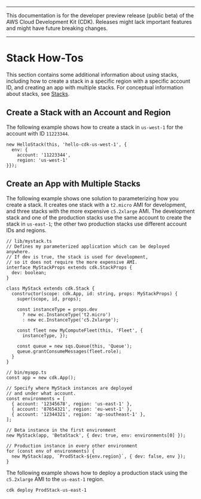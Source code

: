 --------

This documentation is for the developer preview release \(public beta\) of the AWS Cloud Development Kit \(CDK\)\. Releases might lack important features and might have future breaking changes\.

--------

# Stack How\-Tos<a name="stack_how_to"></a>

This section contains some additional information about using stacks, including how to create a stack in a specific region with a specific account ID, and creating an app with multiple stacks\. For conceptual information about stacks, see [Stacks](apps_and_stacks.md#stacks)\.

## Create a Stack with an Account and Region<a name="stack_how_to_create_stack_with_account_region"></a>

The following example shows how to create a stack in `us-west-1` for the account with ID `11223344`\.

```
new HelloStack(this, 'hello-cdk-us-west-1', {
  env: {
    account: '11223344',
    region: 'us-west-1'
}});
```

## Create an App with Multiple Stacks<a name="stack_how_to_create_multiple_stacks"></a>

The following example shows one solution to parameterizing how you create a stack\. It creates one stack with a `t2.micro` AMI for development, and three stacks with the more expensive `c5.2xlarge` AMI\. The development stack and one of the production stacks use the same account to create the stack in `us-east-1`; the other two production stacks use different account IDs and regions\.

```
// lib/mystack.ts 
// Defines my parameterized application which can be deployed anywhere.
// If dev is true, the stack is used for development,
// so it does not require the more expensive AMI.
interface MyStackProps extends cdk.StackProps {
  dev: boolean; 
} 

class MyStack extends cdk.Stack {
  constructor(scope: cdk.App, id: string, props: MyStackProps) { 
    super(scope, id, props); 
    
    const instanceType = props.dev 
      ? new ec.InstanceType('t2.micro') 
      : new ec.InstanceType('c5.2xlarge'); 
      
    const fleet new MyComputeFleet(this, 'Fleet', {
      instanceType, }); 
      
    const queue = new sqs.Queue(this, 'Queue'); 
    queue.grantConsumeMessages(fleet.role); 
  } 
} 

// bin/myapp.ts 
const app = new cdk.App(); 

// Specify where MyStack instances are deployed 
// and under what account.
const environments = [ 
  { account: '12345678', region: 'us-east-1' }, 
  { account: '87654321', region: 'eu-west-1' }, 
  { account: '12344321', region: 'ap-southeast-1' }, 
]; 

// Beta instance in the first environment 
new MyStack(app, 'BetaStack', { dev: true, env: environments[0] }); 

// Production instance in every other environment 
for (const env of environments) { 
  new MyStack(app, `ProdStack-${env.region}`, { dev: false, env }); 
}
```

The following example shows how to deploy a production stack using the `c5.2xlarge` AMI to the `us-east-1` region\.

```
cdk deploy ProdStack-us-east-1
```